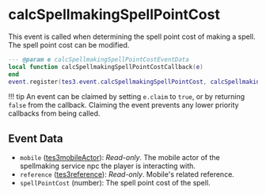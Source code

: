 <!---
	This file is autogenerated. Do not edit this file manually. Your changes will be ignored.
	More information: https://github.com/MWSE/MWSE/tree/master/docs
-->

# calcSpellmakingSpellPointCost

This event is called when determining the spell point cost of making a spell. The spell point cost can be modified.

```lua
--- @param e calcSpellmakingSpellPointCostEventData
local function calcSpellmakingSpellPointCostCallback(e)
end
event.register(tes3.event.calcSpellmakingSpellPointCost, calcSpellmakingSpellPointCostCallback)
```

!!! tip
	An event can be claimed by setting `e.claim` to `true`, or by returning `false` from the callback. Claiming the event prevents any lower priority callbacks from being called.

## Event Data

* `mobile` ([tes3mobileActor](../../types/tes3mobileActor)): *Read-only*. The mobile actor of the spellmaking service npc the player is interacting with.
* `reference` ([tes3reference](../../types/tes3reference)): *Read-only*. Mobile's related reference.
* `spellPointCost` (number): The spell point cost of the spell.

